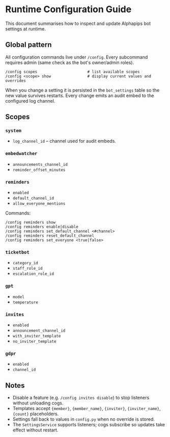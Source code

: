 # Runtime Configuration Guide

This document summarises how to inspect and update Alphapips bot settings at runtime.

## Global pattern

All configuration commands live under `/config`. Every subcommand requires admin (same check as the bot's owner/admin roles).

```
/config scopes                      # list available scopes
/config <scope> show                # display current values and overrides
```

When you change a setting it is persisted in the `bot_settings` table so the new value survives restarts. Every change emits an audit embed to the configured log channel.

## Scopes

### `system`
- `log_channel_id` – channel used for audit embeds.

### `embedwatcher`
- `announcements_channel_id`
- `reminder_offset_minutes`

### `reminders`
- `enabled`
- `default_channel_id`
- `allow_everyone_mentions`

Commands:
```
/config reminders show
/config reminders enable|disable
/config reminders set_default_channel <#channel>
/config reminders reset_default_channel
/config reminders set_everyone <true|false>
```

### `ticketbot`
- `category_id`
- `staff_role_id`
- `escalation_role_id`

### `gpt`
- `model`
- `temperature`

### `invites`
- `enabled`
- `announcement_channel_id`
- `with_inviter_template`
- `no_inviter_template`

### `gdpr`
- `enabled`
- `channel_id`

## Notes

- Disable a feature (e.g. `/config invites disable`) to stop listeners without unloading cogs.
- Templates accept `{member}`, `{member_name}`, `{inviter}`, `{inviter_name}`, `{count}` placeholders.
- Settings fall back to values in `config.py` when no override is stored.
- The `SettingsService` supports listeners; cogs subscribe so updates take effect without restart.
